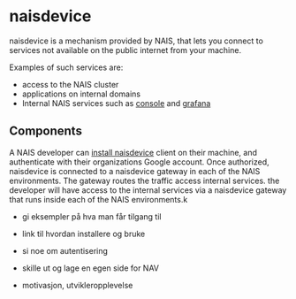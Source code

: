 # naisdevice

naisdevice is a mechanism provided by NAIS, that lets you connect to services not available on the public internet from your machine.

Examples of such services are:
- access to the NAIS cluster
- applications on internal domains
- Internal NAIS services such as [console](https://console.<<tenant()>>.cloud.nais.io) and [grafana](https://grafana.<<tenant()>>.cloud.nais.io)

## Components
A NAIS developer can [install naisdevice](../how-to-guides/naisdevice/install-naisdevice.md) client on their machine, and authenticate with their organizations Google account.
Once authorized, naisdevice is connected to a naisdevice gateway in each of the NAIS environments. The gateway routes the traffic access internal services.
the developer will have access to the internal services via a naisdevice gateway that runs inside each of the NAIS environments.k


- gi eksempler på hva man får tilgang til
- link til hvordan installere og bruke
- si noe om autentisering

- skille ut og lage en egen side for NAV
- motivasjon, utvikleropplevelse
